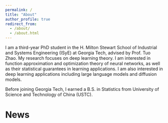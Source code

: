 ```yaml
---
permalink: /
title: "About"
author_profile: true
redirect_from: 
  - /about/
  - /about.html
---
```


I am a third-year PhD student in the H. Milton Stewart School of Industrial and Systems Engineering (ISyE) at Georgia Tech, advised by Prof. Tuo Zhao. My research focuses on deep learning theory. I am interested in function approximation and optimization theory of neural networks, as well as their statistical guarantees in learning applications. I am also interested in deep learning applications including large language models and diffusion models.

Before joining Georgia Tech, I earned a B.S. in Statistics from University of Science and Technology of China (USTC).





News
====
